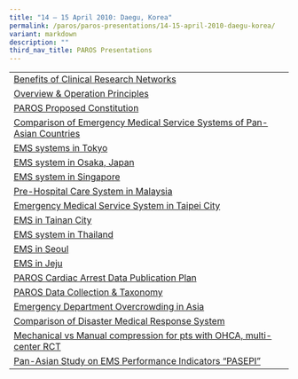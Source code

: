 ```yaml
---
title: "14 – 15 April 2010: Daegu, Korea"
permalink: /paros/paros-presentations/14-15-april-2010-daegu-korea/
variant: markdown
description: ""
third_nav_title: PAROS Presentations
---
```

<table>
   <tbody>
      <tr>
         <td><a target="_blank" href="/files/PAROS/14–15April2010_Daegu_Korea/1_Benefits_of_Clinical_Research_Networks_ong.pdf">Benefits of Clinical Research Networks</a></td>
      </tr>
      <tr>
         <td><a target="_blank" href="/files/PAROS/14–15April2010_Daegu_Korea/2_Overview_and_Operation_principles_ong.pdf">Overview &amp; Operation Principles</a></td>
      </tr>
      <tr>
         <td><a target="_blank" href="/files/PAROS/14–15April2010_Daegu_Korea/3_Proposed_constitution_of_PAROS_EXCO_ong.pdf">PAROS Proposed Constitution</a></td>
      </tr>
      <tr>
         <td><a target="_blank" href="/files/PAROS/14–15April2010_Daegu_Korea/4_Comparison_of_EMS_Sys_of_Pan_Asian_Countries_shin.pdf">Comparison of Emergency Medical Service Systems of Pan-Asian Countries</a></td>
      </tr>
      <tr>
         <td><a target="_blank" href="/files/PAROS/14–15April2010_Daegu_Korea/5_EMS_system_of_Tokyo_Japan_tanaka.pdf">EMS systems in Tokyo</a></td>
      </tr>
      <tr>
         <td><a target="_blank" href="/files/PAROS/14–15April2010_Daegu_Korea/6_EMS_system_of_Osaka_Japan_kajino.pdf">EMS system in Osaka, Japan</a></td>
      </tr>
      <tr>
         <td><a target="_blank" href="/files/PAROS/14–15April2010_Daegu_Korea/7_EMS_system_of_Singapore_ong.pdf">EMS system in Singapore</a></td>
      </tr>
      <tr>
         <td><a target="_blank" href="/files/PAROS/14–15April2010_Daegu_Korea/8_EMS_system_of_Malaysia_rahman.pdf">Pre-Hospital Care System in Malaysia</a></td>
      </tr>
      <tr>
         <td><a target="_blank" href="/files/PAROS/14–15April2010_Daegu_Korea/9_EMS_system_of_Taipei_ko.pdf">Emergency Medical Service System in Taipei City</a></td>
      </tr>
      <tr>
         <td><a target="_blank" href="/files/PAROS/14–15April2010_Daegu_Korea/10_EMS_system_of_Tainan_lin_compressed.pdf">EMS in Tainan City</a></td>
      </tr>
      <tr>
         <td><a target="_blank" href="/files/PAROS/14–15April2010_Daegu_Korea/11_EMS_system_of_Thailand_Khunkhlai.pdf">EMS system in Thailand</a></td>
      </tr>
      <tr>
         <td><a target="_blank" href="/files/PAROS/14–15April2010_Daegu_Korea/12_EMS_system_of_Seoul_song.pdf">EMS in Seoul</a></td>
      </tr>
      <tr>
         <td><a target="_blank" href="/files/PAROS/14–15April2010_Daegu_Korea/13_EMS_system_of_Jeju_park.pdf">EMS in Jeju</a></td>
      </tr>
      <tr>
         <td><a target="_blank" href="/files/PAROS/14–15April2010_Daegu_Korea/14_Cardiac_Arrest_Data_Publication_Plan.pdf">PAROS Cardiac Arrest Data Publication Plan</a></td>
      </tr>
      <tr>
         <td><a target="_blank" href="/files/PAROS/14–15April2010_Daegu_Korea/15_Data_collection_Taxonomy_Ong.pdf">PAROS Data Collection &amp; Taxonomy</a></td>
      </tr>
      <tr>
         <td><a target="_blank" href="/files/PAROS/14–15April2010_Daegu_Korea/16_Asian_ED_Crowding_Study_cha.pdf">Emergency Department Overcrowding in Asia</a></td>
      </tr>
      <tr>
         <td><a target="_blank" href="/files/PAROS/14–15April2010_Daegu_Korea/17_Comparison_of_Disaster_Medical_Service_System_Lin_compressed_compressed.pdf">Comparison of Disaster Medical Response System</a></td>
      </tr>
      <tr>
         <td><a target="_blank" href="/files/PAROS/14–15April2010_Daegu_Korea/18_Multi_EMS_RCTs_of_Mechanical_compression_song.pdf">Mechanical vs Manual compression for pts with OHCA, multi-center RCT</a></td>
      </tr>
      <tr>
         <td><a target="_blank" href="/files/PAROS/14–15April2010_Daegu_Korea/19_Pan_Asian_study_on_EMS_Performance_indicators_rahman_2.pdf">Pan-Asian Study on EMS Performance Indicators “PASEPI”</a></td>
      </tr>
   </tbody>
</table>